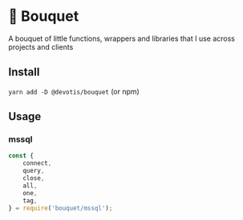 # 💐 Bouquet

A bouquet of little functions, wrappers and libraries that I use across projects and clients

## Install

`yarn add -D @devotis/bouquet` (or npm)

## Usage

### mssql

```javascript
const {
    connect,
    query,
    close,
    all,
    one,
    tag,
} = require('bouquet/mssql');
```
